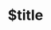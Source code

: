 ---
title: $title
second_title: Aspose.Note for .NET API Referansı
description: $description
type: docs
weight: $weight
url: /tr/net/$ref/
---